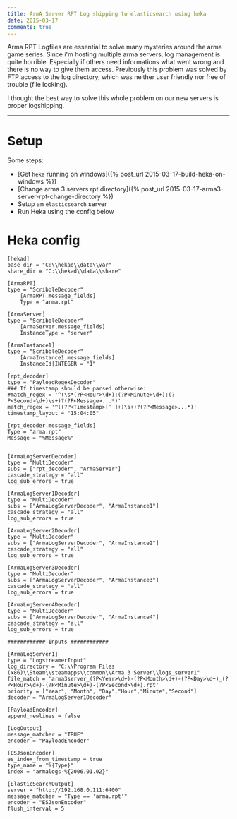 ```yaml
---
title: ArmA Server RPT Log shipping to elasticsearch using heka
date: 2015-03-17
comments: true
---
```


Arma RPT Logfiles are essential to solve many mysteries around the arma game series. Since i'm hosting multiple arma servers, log management is quite horrible.
Especially if others need informations what went wrong and there is no way to give them access.
Previously this problem was solved by FTP access to the log directory, which was neither user friendly nor free of trouble (file locking).

I thought the best way to solve this whole problem on our new servers is proper logshipping.

---------

# Setup

Some steps:

* [Get `heka` running on windows]({% post_url 2015-03-17-build-heka-on-windows %})
* [Change arma 3 servers rpt directory]({% post_url 2015-03-17-arma3-server-rpt-change-directory %})
* Setup an `elasticsearch` server
* Run Heka using the config below

# Heka config
```
[hekad]
base_dir = "C:\\hekad\\data\\var"
share_dir = "C:\\hekad\\data\\share"

[ArmaRPT]
type = "ScribbleDecoder"
    [ArmaRPT.message_fields]
    Type = "arma.rpt"

[ArmaServer]
type = "ScribbleDecoder"
    [ArmaServer.message_fields]
    InstanceType = "server"

[ArmaInstance1]
type = "ScribbleDecoder"
    [ArmaInstance1.message_fields]
    InstanceId|INTEGER = "1"    

[rpt_decoder]
type = "PayloadRegexDecoder"
### If timestamp should be parsed otherwise:
#match_regex = '^(\s*(?P<Hour>\d+):(?P<Minute>\d+):(?P<Second>\d+)\s+)?(?P<Message>...*)'
match_regex = '^((?P<Timestamp>[^ ]+)\s+)?(?P<Message>...*)'
timestamp_layout = "15:04:05"

[rpt_decoder.message_fields]
Type = "arma.rpt"
Message = "%Message%"


[ArmaLogServerDecoder]
type = "MultiDecoder"
subs = ["rpt_decoder", "ArmaServer"]
cascade_strategy = "all"
log_sub_errors = true

[ArmaLogServer1Decoder]
type = "MultiDecoder"
subs = ["ArmaLogServerDecoder", "ArmaInstance1"]
cascade_strategy = "all"
log_sub_errors = true

[ArmaLogServer2Decoder]
type = "MultiDecoder"
subs = ["ArmaLogServerDecoder", "ArmaInstance2"]
cascade_strategy = "all"
log_sub_errors = true

[ArmaLogServer3Decoder]
type = "MultiDecoder"
subs = ["ArmaLogServerDecoder", "ArmaInstance3"]
cascade_strategy = "all"
log_sub_errors = true

[ArmaLogServer4Decoder]
type = "MultiDecoder"
subs = ["ArmaLogServerDecoder", "ArmaInstance4"]
cascade_strategy = "all"
log_sub_errors = true

############ Inputs ############

[ArmaLogServer1]
type = "LogstreamerInput"
log_directory = "C:\\Program Files (x86)\\Steam\\steamapps\\common\\Arma 3 Server\\logs_server1"
file_match = 'arma3server_(?P<Year>\d+)-(?P<Month>\d+)-(?P<Day>\d+)_(?P<Hour>\d+)-(?P<Minute>\d+)-(?P<Second>\d+).rpt'
priority = ["Year", "Month", "Day","Hour","Minute","Second"]
decoder = "ArmaLogServer1Decoder"

[PayloadEncoder]
append_newlines = false

[LogOutput]
message_matcher = "TRUE"
encoder = "PayloadEncoder"

[ESJsonEncoder]
es_index_from_timestamp = true
type_name = "%{Type}"
index = "armalogs-%{2006.01.02}"

[ElasticSearchOutput]
server = "http://192.168.0.111:6400"
message_matcher = "Type == 'arma.rpt'"
encoder = "ESJsonEncoder"
flush_interval = 5
```
